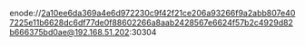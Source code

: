 enode://2a10ee6da369a4e6d972230c9f42f21ce206a93266f9a2abb807e407225e11b6628dc6df77de0f88602266a8aab2428567e6624f57b2c4929d82b666375bd0ae@192.168.51.202:30304
